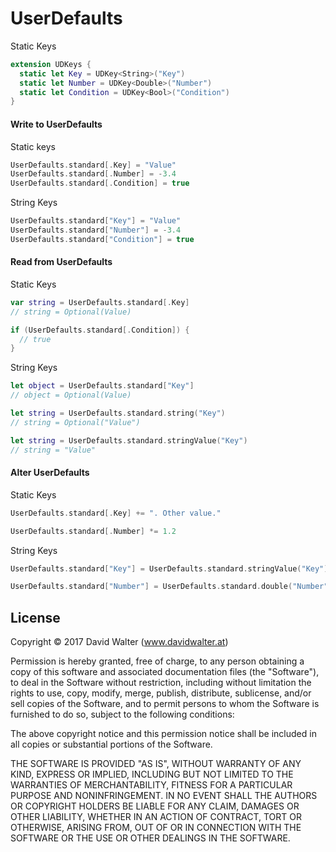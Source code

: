 # UserDefaults

Static Keys

```swift
extension UDKeys {
  static let Key = UDKey<String>("Key")
  static let Number = UDKey<Double>("Number")
  static let Condition = UDKey<Bool>("Condition")
}
```

#### Write to UserDefaults

Static keys

```swift
UserDefaults.standard[.Key] = "Value"
UserDefaults.standard[.Number] = -3.4
UserDefaults.standard[.Condition] = true
```

String Keys

```swift
UserDefaults.standard["Key"] = "Value"
UserDefaults.standard["Number"] = -3.4
UserDefaults.standard["Condition"] = true
```

#### Read from UserDefaults

Static Keys

```swift
var string = UserDefaults.standard[.Key]
// string = Optional(Value)

if (UserDefaults.standard[.Condition]) {
  // true
}
```

String Keys

```swift
let object = UserDefaults.standard["Key"]
// object = Optional(Value)

let string = UserDefaults.standard.string("Key")
// string = Optional("Value")

let string = UserDefaults.standard.stringValue("Key")
// string = "Value"
```

#### Alter UserDefaults

Static Keys

```swift
UserDefaults.standard[.Key] += ". Other value."

UserDefaults.standard[.Number] *= 1.2
```

String Keys

```swift
UserDefaults.standard["Key"] = UserDefaults.standard.stringValue("Key") + ". Other value."

UserDefaults.standard["Number"] = UserDefaults.standard.double("Number") * 1.2
```

## License

Copyright © 2017 David Walter \(www.davidwalter.at)

Permission is hereby granted, free of charge, to any person obtaining a copy
of this software and associated documentation files (the "Software"), to deal
in the Software without restriction, including without limitation the rights
to use, copy, modify, merge, publish, distribute, sublicense, and/or sell
copies of the Software, and to permit persons to whom the Software is
furnished to do so, subject to the following conditions:

The above copyright notice and this permission notice shall be included in
all copies or substantial portions of the Software.

THE SOFTWARE IS PROVIDED "AS IS", WITHOUT WARRANTY OF ANY KIND, EXPRESS OR
IMPLIED, INCLUDING BUT NOT LIMITED TO THE WARRANTIES OF MERCHANTABILITY,
FITNESS FOR A PARTICULAR PURPOSE AND NONINFRINGEMENT.  IN NO EVENT SHALL THE
AUTHORS OR COPYRIGHT HOLDERS BE LIABLE FOR ANY CLAIM, DAMAGES OR OTHER
LIABILITY, WHETHER IN AN ACTION OF CONTRACT, TORT OR OTHERWISE, ARISING FROM,
OUT OF OR IN CONNECTION WITH THE SOFTWARE OR THE USE OR OTHER DEALINGS IN
THE SOFTWARE.
